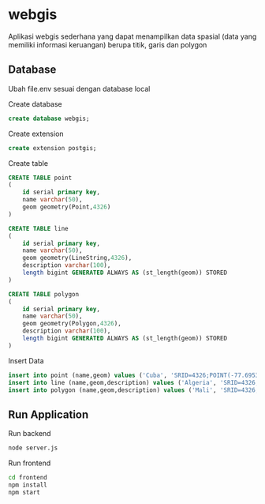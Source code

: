 # webgis
Aplikasi webgis sederhana yang dapat menampilkan data spasial (data yang memiliki informasi keruangan) berupa titik, garis dan polygon

## Database
Ubah file.env sesuai dengan database local

Create database
```sql
create database webgis;
```

Create extension
```sql
create extension postgis;
```

Create table
```sql
CREATE TABLE point
(
    id serial primary key,
    name varchar(50),
    geom geometry(Point,4326)
)

CREATE TABLE line
(
    id serial primary key,
    name varchar(50),
    geom geometry(LineString,4326),
    description varchar(100),
    length bigint GENERATED ALWAYS AS (st_length(geom)) STORED
)

CREATE TABLE polygon
(
    id serial primary key,
    name varchar(50),
    geom geometry(Polygon,4326),
    description varchar(100),
    length bigint GENERATED ALWAYS AS (st_length(geom)) STORED
)
```

Insert Data
```sql
insert into point (name,geom) values ('Cuba', 'SRID=4326;POINT(-77.6953125 22.105998799750566)');
insert into line (name,geom,description) values ('Algeria', 'SRID=4326;LINESTRING(21.289374355860424 -11.25,31.353636941500987 3.1640625)', 'Line in Algeria');
insert into polygon (name,geom,description) values ('Mali', 'SRID=4326;POLYGON((-4.04296875 20.138470312451155,-4.04296875 15.961329081596647,-0.87890625 15.961329081596647,-0.87890625 18.979025953255267,-4.04296875 20.138470312451155))', 'Polygon in Mali');
```

## Run Application

Run backend

```bash
node server.js
```

Run frontend

```bash
cd frontend
npm install
npm start
```
